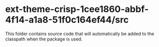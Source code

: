 # ext-theme-crisp-1cee1860-abbf-4f14-a1a8-51f0c164ef44/src

This folder contains source code that will automatically be added to the classpath when
the package is used.

